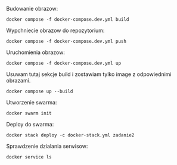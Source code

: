 Budowanie obrazow:

```
docker compose -f docker-compose.dev.yml build
```

Wypchniecie obrazow do repozytorium:

```
docker compose -f docker-compose.dev.yml push
```

Uruchomienia obrazow: 

```
docker compose -f docker-compose.dev.yml up
```
Usuwam tutaj sekcje build i zostawiam tylko image z odpowiednimi obrazami.

```
docker compose up --build
```

Utworzenie swarma:

```
docker swarm init
```

Deploy do swarma:

```
docker stack deploy -c docker-stack.yml zadanie2
```

Sprawdzenie dzialania serwisow:

```
docker service ls
```
